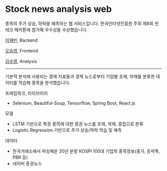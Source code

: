 # Stock news analysis web

종목의 주가 상승, 하락을 예측하는 웹 서비스입니다. 한국인터넷진흥원 주최 제8회 핀테크 해커톤에 참가해 우수상을 수상했습니다.

[이재빈](https://github.com/woqls22), Backend

[오승영](https://github.com/seung-00),  Frontend

[김수영](https://github.com/ShiningSu0), Analysis

---

기본적 분석에 사용되는 경제 지표들과 경제 뉴스로부터 기업별 호재, 악재를 분류한 데이터를 학습해 종목을 분석했습니다.

프레임워크, 라이브러리

* Selenium, Beautiful-Soup, Tensorflow, Spring Boot, React.js

모델

* LSTM 기반으로 특정 종목에 대한 증권 뉴스를 호재, 악재, 중립으로 분류
* Logistic Regression 기반으로 주가 상승/하락 학습 및 예측

데이터

* 한국거래소에서 파싱해온 20년 분량 KOSPI 100대 기업의 종목정보(종가, 등락폭, PBR 등)
* 네이버 증권뉴스
